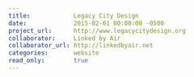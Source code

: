 ```yaml
---
title:            Legacy City Design
date:             2015-02-01 00:00:00 -0500
project_url:      http://www.legacycitydesign.org
collaborator:     Linked by Air
collaborator_url: http://linkedbyair.net
categories:       website
read_only:        true
---
```

